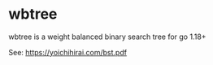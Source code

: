 # wbtree
wbtree is a weight balanced binary search tree for go 1.18+

See: https://yoichihirai.com/bst.pdf
